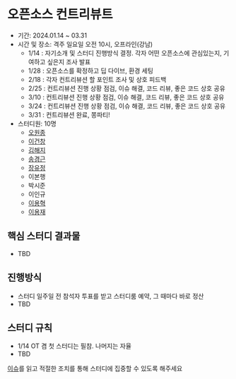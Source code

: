 # 오픈소스 컨트리뷰트

- 기간: 2024.01.14 ~ 03.31
- 시간 및 장소: 격주 일요일 오전 10시, 오프라인(강남)
  - 1/14 : 자기소개 및 스터디 진행방식 결정. 각자 어떤 오픈소스에 관심있는지, 기여하고 싶은지 조사 발표
  - 1/28 : 오픈소스를 확정하고 딥 다이브, 환경 세팅
  - 2/18 : 각자 컨트리뷰션 할 포인트 조사 및 상호 피드백
  - 2/25 : 컨트리뷰션 진행 상황 점검, 이슈 해결, 코드 리뷰, 좋은 코드 상호 공유
  - 3/10 : 컨트리뷰션 진행 상황 점검, 이슈 해결, 코드 리뷰, 좋은 코드 상호 공유
  - 3/24 : 컨트리뷰션 진행 상황 점검, 이슈 해결, 코드 리뷰, 좋은 코드 상호 공유
  - 3/31 : 컨트리뷰션 완료, 쫑파티!
- 스터디원: 10명
  - [오원종](https://github.com/dev-owen)
  - [이건창](https://github.com/this-is-spear)
  - [김해지](https://github.com/haejiii)
  - [송경근](https://github.com/songkg7)
  - [장유정](https://github.com/rachel5004)
  - 이본행
  - 박시준
  - 이인규
  - [이용혁](https://github.com/yonghyeokrhee)
  - [이용재](https://github.com/dididy)

## 핵심 스터디 결과물

- TBD

## 진행방식

- 스터디 일주일 전 참석자 투표를 받고 스터디룸 예약, 그 때마다 바로 정산
- TBD

## 스터디 규칙

- 1/14 OT 겸 첫 스터디는 필참. 나머지는 자율
- TBD

[이슈](https://github.com/Learning-Is-Vital-In-Development/study-template/issues)를 읽고 적절한 조치를 통해 스터디에 집중할 수 있도록 해주세요
